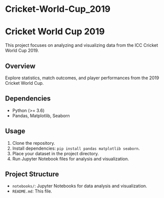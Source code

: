 # Cricket-World-Cup_2019
# Cricket World Cup 2019

This project focuses on analyzing and visualizing data from the ICC Cricket World Cup 2019.

## Overview

Explore statistics, match outcomes, and player performances from the 2019 Cricket World Cup.

## Dependencies

- Python (>= 3.6)
- Pandas, Matplotlib, Seaborn

## Usage

1. Clone the repository.
2. Install dependencies: `pip install pandas matplotlib seaborn`.
3. Place your dataset in the project directory.
4. Run Jupyter Notebook files for analysis and visualization.

## Project Structure

- `notebooks/`: Jupyter Notebooks for data analysis and visualization.
- `README.md`: This file.

